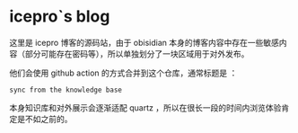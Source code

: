 # icepro`s blog

这里是 icepro 博客的源码站，由于 obisidian 本身的博客内容中存在一些敏感内容（部分可能存在密码等），所以单独划分了一块区域用于对外发布。

他们会使用 github action 的方式合并到这个仓库，通常标题是 ：

```
sync from the knowledge base
```

本身知识库和对外展示会逐渐适配 quartz ，所以在很长一段的时间内浏览体验肯定是不如之前的。